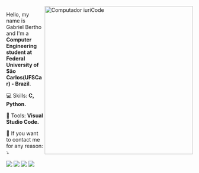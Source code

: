 <img src="https://raw.githubusercontent.com/MicaelliMedeiros/micaellimedeiros/master/image/computer-illustration.png" min-width="400px" max-width="400px" width="400px" align="right" alt="Computador iuriCode">

<p align="left"> 
  Hello, my name is Gabriel Bertho and I'm a <strong>Computer Engineering student at Federal University of São Carlos(UFSCar) - Brazil</strong>.<br>
</p>

<p align="left">
  💻 Skills: <strong>C, Python.</strong>
</p>

<p align="left">
  💼 Tools: <strong>Visual Studio Code.</strong>
</p>

<p align="left">
  💌 If you want to contact me for any reason: ⤵️
</p>

<p align="left">

  <a href="www.linkedin.com/in/gabriel-andreazi-bertho-3671241a6/" alt="Linkedin">
  <img src="https://img.shields.io/badge/-Linkedin-0e76a8?style=flat-square&logo=Linkedin&logoColor=white&link=www.linkedin.com/in/gabriel-andreazi-bertho-3671241a6/" /></a>

  <a href="api.whatsapp.com/send?phone=5519995994442&text=Ol%C3%A1,%20meu%20amigo!" alt="WhatsApp">
  <img src="https://img.shields.io/badge/-WhatsApp-25d366?style=flat-square&labelColor=25d366&logo=whatsapp&logoColor=white&link=api.whatsapp.com/send?phone=5519995994442&text=Ol%C3%A1,%20meu%20amigo!"/></a>

  <a href="www.facebook.com/itkzp.furry/" alt="Facebook">
  <img src="https://img.shields.io/badge/-Facebook-3b5998?style=flat-square&labelColor=3b5998&logo=facebook&logoColor=white&link=www.facebook.com/itkzp.furry/"/></a>

  <a href="www.instagram.com/gabrielbertho17/" alt="Instagram">
  <img src="https://img.shields.io/badge/-Instagram-DF0174?style=flat-square&labelColor=DF0174&logo=instagram&logoColor=white&link=www.instagram.com/gabrielbertho17/"/></a>
</p>  
